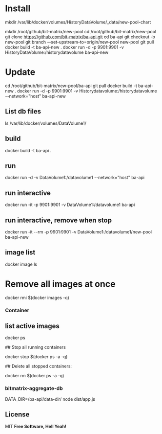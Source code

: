 # Install

mkdir /var/lib/docker/volumes/HistoryDataVolume/\_data/new-pool-chart

mkdir /root/github/bit-matrix/new-pool
cd /root/github/bit-matrix/new-pool
git clone https://github.com/bit-matrix/ba-api.git
cd ba-api
git checkout -b new-pool
git branch --set-upstream-to=origin/new-pool new-pool
git pull
docker build -t ba-api-new .
docker run -d -p 9901:9901 -v HistoryDataVolume:/historydatavolume ba-api-new

# Update

cd /root/github/bit-matrix/new-pool/ba-api
git pull
docker build -t ba-api-new .
docker run -d -p 9901:9901 -v Historydatavolume:/historydatavolume --network="host" ba-api-new

## List db files

ls /var/lib/docker/volumes/DataVolume1/

## build

docker build -t ba-api .

## run

docker run -d -v DataVolume1:/datavolume1 --network="host" ba-api

## run interactive

docker run -it -p 9901:9901 -v DataVolume1:/datavolume1 ba-api

## run interactive, remove when stop

docker run -it --rm -p 9901:9901 -v DataVolume1:/datavolume1/new-pool ba-api-new

## image list

docker image ls

# Remove all images at once

docker rmi $(docker images -q)

### Container

## list active images

docker ps

## Stop all running containers

docker stop $(docker ps -a -q)

## Delete all stopped containers:

docker rm $(docker ps -a -q)

### bitmatrix-aggregate-db

DATA_DIR=/ba-api/data-dir/ node dist/app.js

## License

MIT
**Free Software, Hell Yeah!**
